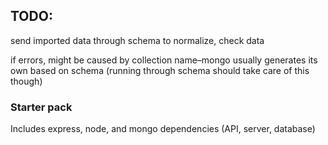## TODO: 

send imported data through schema to normalize, check data

if errors, might be caused by collection name–mongo usually generates its own based on schema (running through schema should take care of this though)

### Starter pack
Includes express, node, and mongo dependencies (API, server, database)